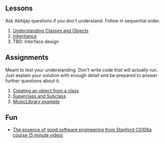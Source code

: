 
## Lessons
Ask Abhijay questions if you don't understand. Follow in sequential order.
1. [Understanding Classes and Objects](_1.md)  
2. [Inheritance](_2.md)
3. TBD: Interface design

## Assignments
Meant to test your understanding. Don't write code that will actually run. Just explain your solution with enough detail and be prepared to answer further questions about it.

1. [Creating an object from a class](assignment1.md)
2. [Superclass and Subclass](assignment2.md)
3. [MusicLibrary example](assignment3.md)

## Fun
- [The essence of good software engineering from Stanford CS106a course (5 minute video)](https://youtu.be/0LoKDDRlfZc?list=PLdSF_YgPvyiOAJZCcIz3tpHgXE7_G-GF4&t=2366)


